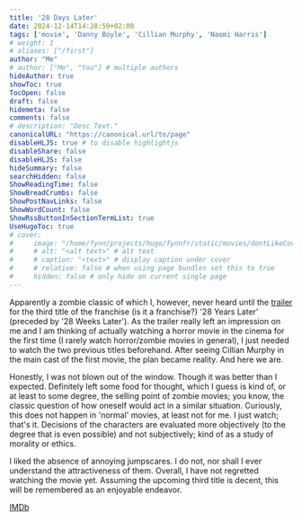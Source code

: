 ```yaml
---
title: '28 Days Later'
date: 2024-12-14T14:28:59+02:00
tags: ['movie', 'Danny Boyle', 'Cillian Murphy', 'Naomi Harris']
# weight: 1
# aliases: ["/first"]
author: "Me"
# author: ["Me", "You"] # multiple authors
hideAuthor: true
showToc: true
TocOpen: false
draft: false
hidemeta: false
comments: false
# description: "Desc Text."
canonicalURL: "https://canonical.url/to/page"
disableHLJS: true # to disable highlightjs
disableShare: false
disableHLJS: false
hideSummary: false
searchHidden: false
ShowReadingTime: false
ShowBreadCrumbs: false
ShowPostNavLinks: false
ShowWordCount: false
ShowRssButtonInSectionTermList: true
UseHugoToc: true
# cover:
#     image: "/home/fynn/projects/hugo/fynnfr/static/movies/dontLikeCover.png" # image path/url
#     # alt: "<alt text>" # alt text
#     # caption: "<text>" # display caption under cover
#     # relative: false # when using page bundles set this to true
#     hidden: false # only hide on current single page
---
```

Apparently a zombie classic of which I, however, never heard until the [trailer](https://youtu.be/mcvLKldPM08?feature=shared) for the third title of the franchise (is it a franchise?) '28 Years Later' (preceded by '28 Weeks Later'). As the trailer really left an impression on me and I am thinking of actually watching a horror movie in the cinema for the first time (I rarely watch horror/zombie movies in general), I just needed to watch the two previous titles beforehand. After seeing Cillian Murphy in the main cast of the first movie, the plan became reality. And here we are. 

Honestly, I was not blown out of the window. Though it was better than I expected. Definitely left some food for thought, which I guess is kind of, or at least to some degree, the selling point of zombie movies; you know, the classic question of how oneself would act in a similar situation. Curiously, this does not happen in 'normal' movies, at least not for me. I just watch; that's it. Decisions of the characters are evaluated more objectively (to the degree that is even possible) and not subjectively; kind of as a study of morality or ethics.

I liked the absence of annoying jumpscares. I do not, nor shall I ever understand the attractiveness of them. Overall, I have not regretted watching the movie yet. Assuming the upcoming third title is decent, this will be remembered as an enjoyable endeavor.

[IMDb](https://www.imdb.com/title/tt0289043/)

